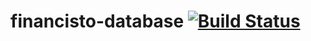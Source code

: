 # financisto-database [![Build Status][travis-image]][travis-url]
                      
[travis-image]: https://travis-ci.org/stee1cat/financisto-database.svg?branch=master
[travis-url]: https://travis-ci.org/stee1cat/financisto-database
